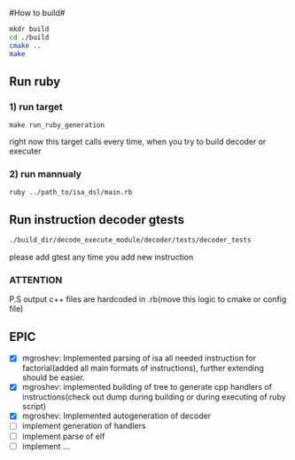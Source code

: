 #How to build#
```bash
mkdr build
cd ./build
cmake ..
make
```
## Run ruby ##
### 1) run target ###
```
make run_ruby_generation
```
right now this target calls every time, when you try to build decoder or executer

### 2) run mannualy ###
```
ruby ../path_to/isa_dsl/main.rb
```

## Run instruction decoder gtests ##
```bash
./build_dir/decode_execute_module/decoder/tests/decoder_tests
```
please add gtest any time you add new instruction

### ATTENTION ###
P.S output c++ files are hardcoded in .rb(move this logic to cmake or config file)

## EPIC ##

- [x] mgroshev: Implemented parsing of isa all needed instruction for factorial(added all main formats of instructions), further extending should be easier. 
- [x] mgroshev: implemented building of tree to generate cpp handlers of instructions(check out dump during building or during executing of ruby script)
- [x] mgroshev: Implemented autogeneration of decoder
- [ ] implement generation of handlers
- [ ] implement parse of elf
- [ ] implement ...
